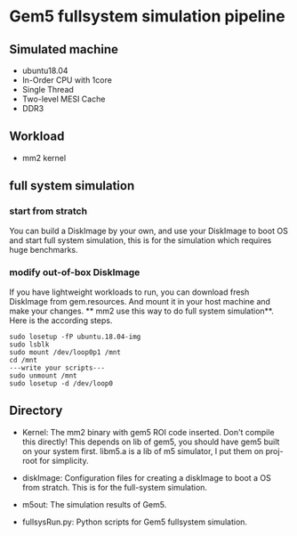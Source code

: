# Gem5 fullsystem simulation pipeline

## Simulated machine
* ubuntu18.04
* In-Order CPU with 1core
* Single Thread
* Two-level MESI Cache
* DDR3

## Workload
* mm2 kernel

## full system simulation
### start from stratch 
You can build a DiskImage by your own, and use your DiskImage to boot OS and start full system simulation, this is for the simulation which requires huge benchmarks.
### modify out-of-box DiskImage 
If you have lightweight workloads to run, you can download fresh DiskImage from gem.resources. And mount it in your host machine and make your changes. ** mm2 use this way to do full system simulation**. Here is the according steps.

```
sudo losetup -fP ubuntu.18.04-img
sudo lsblk
sudo mount /dev/loop0p1 /mnt
cd /mnt   
---write your scripts---
sudo unmount /mnt
sudo losetup -d /dev/loop0

```

## Directory
* Kernel: The mm2 binary with gem5 ROI code inserted. Don't compile this directly! This  depends on lib of gem5, you should have gem5 built on your system first. libm5.a is a lib of m5 simulator, I put them on proj-root for simplicity. 

* diskImage: Configuration files for creating a diskImage to boot a OS from stratch. This is for the full-system simulation.

* m5out: The simulation results of Gem5.

* fullsysRun.py: Python scripts for Gem5 fullsystem simulation.
